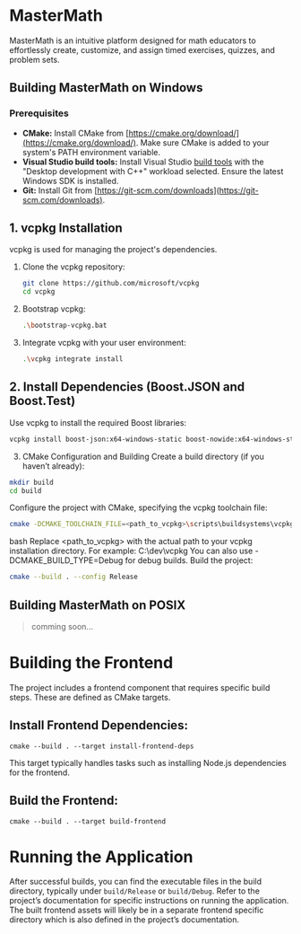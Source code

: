 # MasterMath
MasterMath is an intuitive platform designed for math educators to effortlessly create, customize, and assign timed exercises, quizzes, and problem sets.

## Building MasterMath on Windows

### Prerequisites

*   **CMake:**  Install CMake from [https://cmake.org/download/](https://cmake.org/download/). Make sure CMake is added to your system's PATH environment variable.
*   **Visual Studio build tools:** Install Visual Studio [build tools](https://visualstudio.microsoft.com/downloads/?q=build+tools) with the "Desktop development with C++" workload selected. Ensure the latest Windows SDK is installed.
*   **Git:** Install Git from [https://git-scm.com/downloads](https://git-scm.com/downloads).

## 1. vcpkg Installation

vcpkg is used for managing the project's dependencies.

1.  Clone the vcpkg repository:

    ```bash
    git clone https://github.com/microsoft/vcpkg
    cd vcpkg
    ```

2.  Bootstrap vcpkg:

    ```bash
    .\bootstrap-vcpkg.bat
    ```

3.  Integrate vcpkg with your user environment:

    ```bash
    .\vcpkg integrate install
    ```

## 2. Install Dependencies (Boost.JSON and Boost.Test)

Use vcpkg to install the required Boost libraries:

```bash
vcpkg install boost-json:x64-windows-static boost-nowide:x64-windows-static boost-test:x64-windows-static
```

3. CMake Configuration and Building
Create a build directory (if you haven’t already):

```bash
mkdir build
cd build
```

Configure the project with CMake, specifying the vcpkg toolchain file:

```bash
cmake -DCMAKE_TOOLCHAIN_FILE=<path_to_vcpkg>\scripts\buildsystems\vcpkg.cmake -DCMAKE_BUILD_TYPE=Release ..
```

bash
Replace <path_to_vcpkg> with the actual path to your vcpkg installation directory. For example: C:\dev\vcpkg
You can also use -DCMAKE_BUILD_TYPE=Debug for debug builds.
Build the project:

```bash
cmake --build . --config Release
```

## Building MasterMath on POSIX

> comming soon...

# Building the Frontend
The project includes a frontend component that requires specific build steps. These are defined as CMake targets.

## Install Frontend Dependencies:

```shell
cmake --build . --target install-frontend-deps
```

This target typically handles tasks such as installing Node.js dependencies for the frontend.

## Build the Frontend:

```shell
cmake --build . --target build-frontend
```

# Running the Application
After successful builds, you can find the executable files in the build directory, typically under `build/Release` or `build/Debug`. 
Refer to the project’s documentation for specific instructions on running the application. 
The built frontend assets will likely be in a separate frontend specific directory which is also defined in the project’s documentation.
